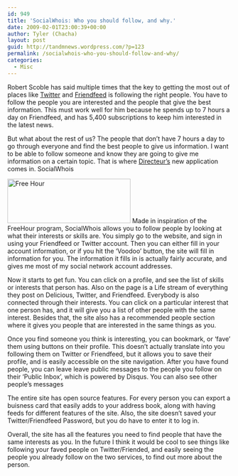 ```yaml
---
id: 949
title: 'SocialWhois: Who you should follow, and why.'
date: 2009-02-01T23:00:39+00:00
author: Tyler (Chacha)
layout: post
guid: http://tandmnews.wordpress.com/?p=123
permalink: /socialwhois-who-you-should-follow-and-why/
categories:
  - Misc
---
```

Robert Scoble has said multiple times that the key to getting the most out of places like <a href="http://twitter.com/" target="_blank">Twitter</a> and <a href="http://friendfeed.com/" target="_blank">Friendfeed</a> is following the right people. You have to follow the people you are interested and the people that give the best information. This must work well for him because he spends up to 7 hours a day on Friendfeed, and has 5,400 subscriptions to keep him interested in the latest news.

But what about the rest of us? The people that don’t have 7 hours a day to go through everyone and find the best people to give us information. I want to be able to follow someone and know they are going to give me information on a certain topic. That is where <a href="http://friendfeed.com/directeur" target="_blank">Directeur’s</a> new application comes in. SocialWhois

<img style="float:none;margin-left:auto;margin-right:auto" src="http://tell1.appspot.com/img/logo.png" alt="Free Hour" width="277" height="100" />
  
<!--more-->Made in inspiration of the FreeHour program, SocialWhois allows you to follow people by looking at what their interests or skills are. You simply go to the website, and sign in using your Friendfeed or Twitter account. Then you can either fill in your account information, or if you hit the ‘Voodoo’ button, the site will fill in information for you. The information it fills in is actually fairly accurate, and gives me most of my social network account addresses.

Now it starts to get fun. You can click on a profile, and see the list of skills or interests that person has. Also on the page is a Life stream of everything they post on Delicious, Twitter, and Friendfeed. Everybody is also connected through their interests. You can click on a particular interest that one person has, and it will give you a list of other people with the same interest. Besides that, the site also has a recommended people section where it gives you people that are interested in the same things as you.

Once you find someone you think is interesting, you can bookmark, or &#8216;fave&#8217; them using buttons on their profile. This doesn&#8217;t actually translate into you following them on Twitter or Friendfeed, but it allows you to save their profile, and is easily accessible on the site navigation. After you have found people, you can leave leave public messages to the people you follow on their &#8216;Public Inbox&#8217;, which is powered by Disqus. You can also see other people&#8217;s messages

The entire site has open source features. For every person you can export a buisness card that easily adds to your address book, along with having feeds for different features of the site. Also, the site doesn&#8217;t saved your Twitter/Friendfeed Password, but you do have to enter it to log in.

Overall, the site has all the features you need to find people that have the same interests as you. In the future I think it would be cool to see things like following your faved people on Twitter/Friended, and easily seeing the people you already follow on the two services, to find out more about the person.